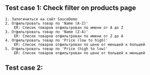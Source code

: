 ## Test case 1: Check filter on products page
    1. Залогиниться на сайт SauceDemo
    2. Отфильтровать товар по 'Name (A-Z)'
        ER: Список товаров отфильтрован по имени от A до Z
    3. Отфильтровать товар по 'Name (Z-A)'
        ER: Список товаров отфильтрован по имени от Z до A
    4. Отфильтровать товар по 'Price (low to high)'
        ER: Список товаров отфильтрован по цене от меньшей к большей
    5. Отфильтровать товар по 'Price (high to low)'
        ER: Список товаров отфильтрован по цене от большей к меньшей

## Test case 2: